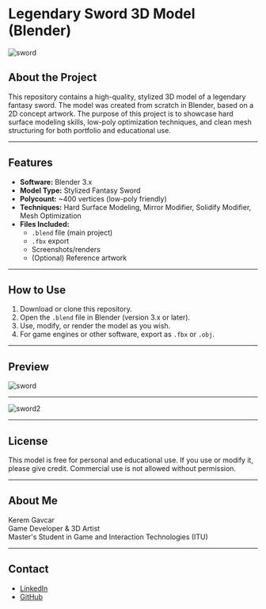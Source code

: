 # Legendary Sword 3D Model (Blender)

![sword](https://github.com/user-attachments/assets/6c7d5100-9c9b-48ae-a4b6-c00b28f31c9b)

## About the Project

This repository contains a high-quality, stylized 3D model of a legendary fantasy sword. The model was created from scratch in Blender, based on a 2D concept artwork. The purpose of this project is to showcase hard surface modeling skills, low-poly optimization techniques, and clean mesh structuring for both portfolio and educational use.

---

## Features

- **Software:** Blender 3.x
- **Model Type:** Stylized Fantasy Sword
- **Polycount:** ~400 vertices (low-poly friendly)
- **Techniques:** Hard Surface Modeling, Mirror Modifier, Solidify Modifier, Mesh Optimization
- **Files Included:**
  - `.blend` file (main project)
  - `.fbx` export
  - Screenshots/renders
  - (Optional) Reference artwork

---

## How to Use

1. Download or clone this repository.
2. Open the `.blend` file in Blender (version 3.x or later).
3. Use, modify, or render the model as you wish.
4. For game engines or other software, export as `.fbx` or `.obj`.

---

## Preview
![sword](https://github.com/user-attachments/assets/5560772b-d181-4a0e-aa36-db9b853bf413)

-------

![sword2](https://github.com/user-attachments/assets/252df512-b30b-490e-abfd-cc279b00e62d)

---

## License

This model is free for personal and educational use. If you use or modify it, please give credit. Commercial use is not allowed without permission.

---

## About Me

Kerem Gavcar  
Game Developer & 3D Artist  
Master's Student in Game and Interaction Technologies (ITU)

---

## Contact

- [LinkedIn](https://www.linkedin.com/in/keremgavcar/)
- [GitHub](https://github.com/KeremGavcarr)
